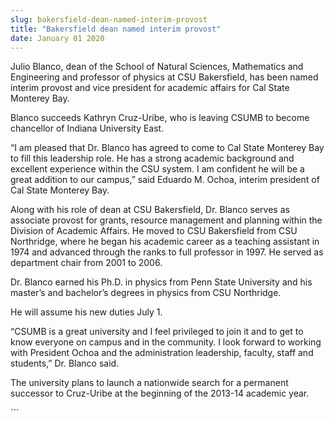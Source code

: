```yaml
---
slug: bakersfield-dean-named-interim-provost
title: "Bakersfield dean named interim provost"
date: January 01 2020
---
```


 
<p>
  Julio Blanco, dean of the School of Natural Sciences, Mathematics and
  Engineering and professor of physics at CSU Bakersfield, has been named
  interim provost and vice president for academic affairs for Cal State Monterey
  Bay.
</p>
<p>
  Blanco succeeds Kathryn Cruz-Uribe, who is leaving CSUMB to become chancellor
  of Indiana University East.
</p>
<p>
  “I am pleased that Dr. Blanco has agreed to come to Cal State Monterey Bay to
  fill this leadership role. He has a strong academic background and excellent
  experience within the CSU system. I am confident he will be a great addition
  to our campus,” said Eduardo M. Ochoa, interim president of Cal State Monterey
  Bay.
</p>
<p>
  Along with his role of dean at CSU Bakersfield, Dr. Blanco serves as associate
  provost for grants, resource management and planning within the Division of
  Academic Affairs. He moved to CSU Bakersfield from CSU Northridge, where he
  began his academic career as a teaching assistant in 1974 and advanced through
  the ranks to full professor in 1997. He served as department chair from 2001
  to 2006.
</p>
<p>
  Dr. Blanco earned his Ph.D. in physics from Penn State University and his
  master’s and bachelor’s degrees in physics from CSU Northridge.
</p>
<p>He will assume his new duties July 1.</p>
<p>
  “CSUMB is a great university and I feel privileged to join it and to get to
  know everyone on campus and in the community. I look forward to working with
  President Ochoa and the administration leadership, faculty, staff and
  students,” Dr. Blanco said.
</p>
<p>
  The university plans to launch a nationwide search for a permanent successor
  to Cruz-Uribe at the beginning of the 2013-14 academic year.
</p>
```
